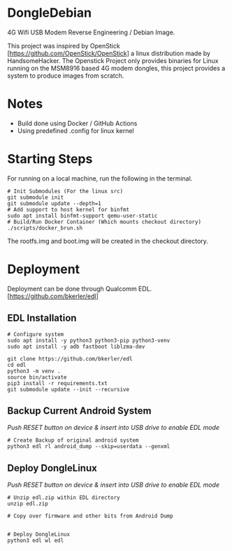 # DongleDebian
4G Wifi USB Modem Reverse Engineering / Debian Image.

This project was inspired by OpenStick [https://github.com/OpenStick/OpenStick] a linux distribution made by HandsomeHacker. The Openstick Project only provides binaries for Linux running on the MSM8916 based 4G modem dongles, this project provides a system to produce images from scratch.  

# Notes
* Build done using Docker / GitHub Actions
* Using predefined .config for linux kernel

# Starting Steps

For running on a local machine, run the following in the terminal.

```
# Init Submodules (For the linux src)
git submodule init
git submodule update --depth=1
# Add support to host kernel for binfmt
sudo apt install binfmt-support qemu-user-static
# Build/Run Docker Container (Which mounts checkout directory)
./scripts/docker_brun.sh
```

The rootfs.img and boot.img will be created in the checkout directory.

# Deployment

Deployment can be done through Qualcomm EDL. 
[https://github.com/bkerler/edl]

## EDL Installation

```
# Configure system
sudo apt install -y python3 python3-pip python3-venv
sudo apt install -y adb fastboot liblzma-dev

git clone https://github.com/bkerler/edl
cd edl
python3 -m venv .
source bin/activate
pip3 install -r requirements.txt
git submodule update --init --recursive

```

## Backup Current Android System

*Push RESET button on device & insert into USB drive to enable EDL mode*

```
# Create Backup of original android system
python3 edl rl android_dump --skip=userdata --genxml

```

## Deploy DongleLinux

*Push RESET button on device & insert into USB drive to enable EDL mode*

```
# Unzip edl.zip within EDL directory
unzip edl.zip

# Copy over firmware and other bits from Android Dump


# Deploy DongleLinux
python3 edl wl edl

```